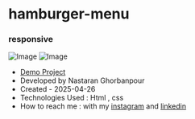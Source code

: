 # hamburger-menu
### responsive
![Image](https://github.com/user-attachments/assets/c1fd1c59-f5ec-4eff-bb60-82b68c46029b)
![Image](https://github.com/user-attachments/assets/1a1f79f5-a09d-4606-b255-2af2b440075a)
 
- [Demo Project](https://nastaranghorbanpour.github.io/hamburger-menu/)
- Developed by Nastaran Ghorbanpour
- Created - 2025-04-26
- Technologies Used : Html , css 
- How to reach me : with my 
[instagram](https://www.instagram.com/nestacode.lab/) and 
[linkedin](https://www.linkedin.com/in/nastaran-ghorbanpour-027a7b349/)
